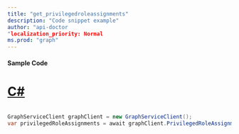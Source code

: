 ```yaml
---
title: "get_privilegedroleassignments"
description: "Code snippet example" 
author: "api-doctor
"localization_priority: Normal
ms.prod: "graph"
--- 
```

#### Sample Code
# [C#](#tab/Csharp)

```C#

GraphServiceClient graphClient = new GraphServiceClient();
var privilegedRoleAssignments = await graphClient.PrivilegedRoleAssignments.Request().GetAsync();

```